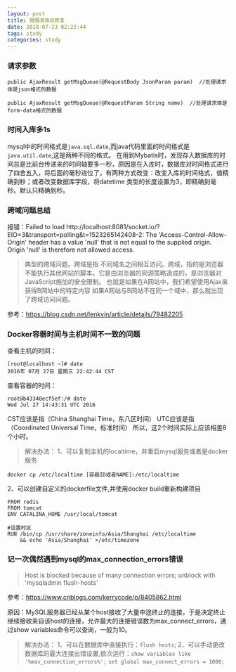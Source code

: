 ```yaml
---
layout: post
title: 微服务BUG修复
date: 2018-07-23 02:22:44
tags: study
categories: study
---
```


### 请求参数

```
public AjaxResult getMsgQueue(@RequestBody JsonParam param)  //处理请求体是json格式的数据

public AjaxResult getMsgQueue(@RequestParam String name)  //处理请求体是form-data格式的数据
```

### 时间入库多1s

mysql中的时间格式是`java.sql.date`,而java代码里面的时间格式是`java.util.date`,这是两种不同的格式。
在用到Mybatis时，发现存入数据库的时间总是比前台传递来的时间轴要多一秒，原因是在入库时，数据库对时间格式进行
了四舍五入，将后面的毫秒进位了。有两种方式改变：改变入库的时间格式，值精确到秒；或者改变数据库字段，将datetime
类型的长度设置为3，即精确到毫秒。默认只精确到秒。

<!-- more -->


### 跨域问题总结

报错：Failed to load http://localhost:8081/socket.io/?EIO=3&transport=polling&t=1523265142408-2: The 'Access-Control-Allow-Origin' header has a value 'null' that is not equal to the supplied origin. 
Origin 'null' is therefore not allowed access.

>典型的跨域问题。跨域是指 不同域名之间相互访问。跨域，指的是浏览器不能执行其他网站的脚本。它是由浏览器的同源策略造成的，是浏览器对JavaScript施加的安全限制。
也就是如果在A网站中，我们希望使用Ajax来获得B网站中的特定内容 
如果A网站与B网站不在同一个域中，那么就出现了跨域访问问题。

参考：https://blog.csdn.net/lenkvin/article/details/79482205

### Docker容器时间与主机时间不一致的问题

查看主机的时间：
```
[root@localhost ~]# date
2016年 07月 27日 星期三 22:42:44 CST
```
查看容器的时间：
```
root@b43340ecf5ef:/# date                                                                                                                                                                                                                                                    
Wed Jul 27 14:43:31 UTC 2016
```
CST应该是指（China Shanghai Time，东八区时间） 
UTC应该是指（Coordinated Universal Time，标准时间） 
所以，这2个时间实际上应该相差8个小时。

>解决办法：
1、可以复制主机的localtime，并重启mysql服务或者是docker服务
```
docker cp /etc/localtime [容器ID或者NAME]:/etc/localtime
```
2、可以创建自定义的dockerfile文件,并使用docker build重新构建项目
```
FROM redis
FROM tomcat
ENV CATALINA_HOME /usr/local/tomcat

#设置时区
RUN /bin/cp /usr/share/zoneinfo/Asia/Shanghai /etc/localtime
    && echo 'Asia/Shanghai' >/etc/timezone 
```

### 记一次偶然遇到mysql的max_connection_errors错误
>Host is blocked because of many connection errors; unblock with 'mysqladmin flush-hosts'

参考：https://www.cnblogs.com/kerrycode/p/8405862.html

原因：MySQL服务器已经从某个host接收了大量中途终止的连接，于是决定终止继续接收来自该host的连接，允许最大的连接错误数为max_connect_errors，通过show variables命令可以查询，一般为10。

>解决办法：
1、可以在数据库中直接执行：`flush hosts`;
2、可以手动更改数据库的最大连接出错设置,依次运行：`show variables like '%max_connection_errors%';`
`set global max_connect_errors = 1000;`

